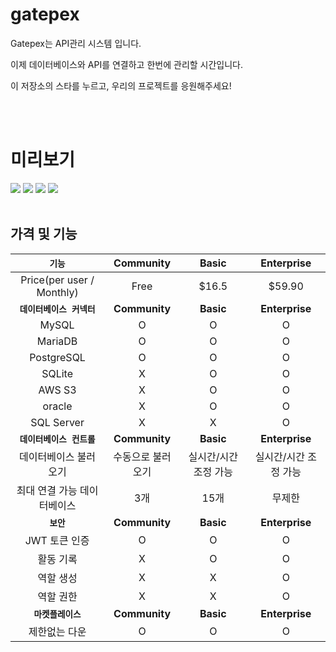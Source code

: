 # gatepex
Gatepex는 API관리 시스템 입니다.

이제 데이터베이스와 API를 연결하고 한번에 관리할 시간입니다.

이 저장소의 스타를 누르고, 우리의 프로젝트를 응원해주세요!

<br>
<br>

# 미리보기

<img src="https://cdn.discordapp.com/attachments/980765436973035550/1186195487657840680/2023-12-18_3.36.48.png?ex=65925da2&is=657fe8a2&hm=a83f4bdf6251f43fb6d58a30b3e931ea8009bd8522b582517b20fba3287ad899&">
<img src="https://cdn.discordapp.com/attachments/980765436973035550/1182964776784105602/2023-12-09_5.37.32.png?ex=65869ccd&is=657427cd&hm=178d47e00eafc54e9240385919cfc2c0a6037d9fa78987b473283812a4d6c4df&">
<img src="https://cdn.discordapp.com/attachments/980765436973035550/1182964776247230545/2023-12-09_5.39.20.png?ex=65869ccd&is=657427cd&hm=62b529c626c60b4101384b308830033cbf0d3f44298a256e54c1cdd21d1ce677&">
<img src="https://cdn.discordapp.com/attachments/980765436973035550/1182964775802646598/2023-12-09_5.39.27.png?ex=65869ccc&is=657427cc&hm=f6c7608ae654693f98ca150e577d565911512639b6652e6d94c8c91ee0f69ab7&">

<br>
<br>

## 가격 및 기능

|`기능`|Community|Basic|Enterprise|
| :---: | :---: | :---: | :---: |
|Price(per user / Monthly)|Free|$16.5|$59.90|
|**`데이터베이스 커넥터`**|**Community**|**Basic**|**Enterprise**|
|MySQL|O|O|O|
|MariaDB|O|O|O|
|PostgreSQL|O|O|O|
|SQLite|X|O|O|
|AWS S3|X|O|O|
|oracle|X|O|O|
|SQL Server|X|X|O|
|**`데이터베이스 컨트롤`**|**Community**|**Basic**|**Enterprise**|
|데이터베이스 불러오기|수동으로 불러오기|실시간/시간 조정 가능|실시간/시간 조정 가능|
|최대 연결 가능 데이터베이스|3개|15개|무제한|
|**`보안`**|**Community**|**Basic**|**Enterprise**|
|JWT 토큰 인증|O|O|O|
|활동 기록|X|O|O|
|역할 생성|X|X|O|
|역할 권한|X|X|O|
|**`마켓플레이스`**|**Community**|**Basic**|**Enterprise**|
|제한없는 다운|O|O|O|
